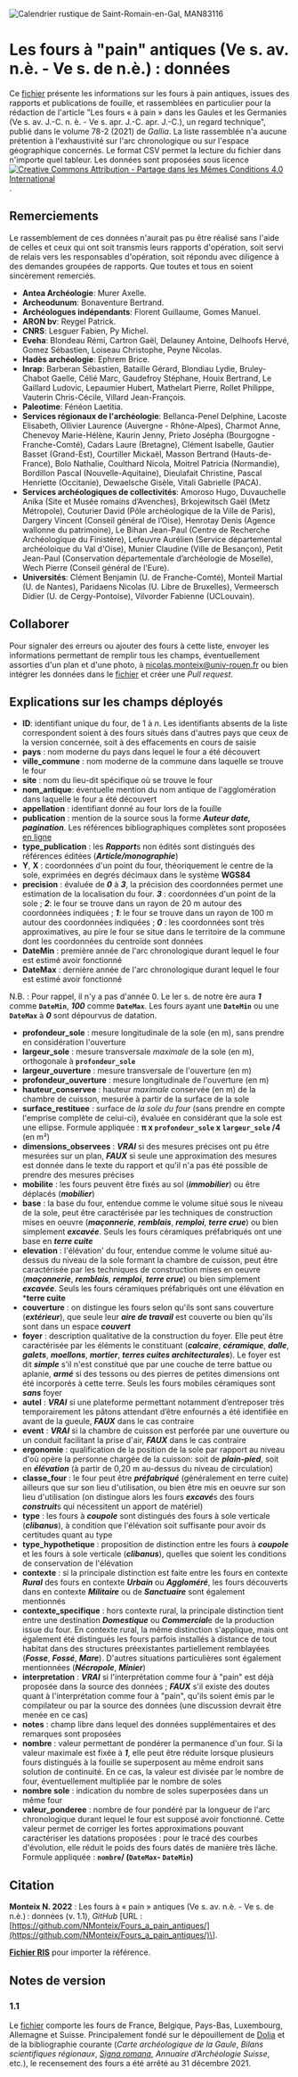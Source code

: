 ![Calendrier rustique de Saint-Romain-en-Gal, MAN83116](https://www.photo.rmn.fr/CorexDoc/RMN/Media/TR4_MD5/0/1/6/b/12-553052.jpg)

# Les fours à "pain" antiques (Ve s. av. n.è. - Ve s. de n.è.) : données
Ce [fichier](https://github.com/NMonteix/Fours_a_pain_antiques/releases/download/Derniere_version/fours_donnees11.csv) présente les informations sur les fours à pain antiques, issues des rapports et publications de fouille, et rassemblées en particulier pour la rédaction de l'article "Les fours « à pain » dans les Gaules et les Germanies (Ve s. av. J.-C. n. è. - Ve s. apr. J.-C. apr. J.-C.), un regard technique", publié dans le volume 78-2 (2021) de *Gallia*. La liste rassemblée n'a aucune prétention à l'exhaustivité sur l'arc chronologique ou sur l'espace géographique concernés. Le format CSV permet la lecture du fichier dans n'importe quel tableur. Les données sont proposées sous licence [![Creative Commons Attribution -  Partage dans les Mêmes Conditions 4.0 International](https://i.creativecommons.org/l/by-sa/4.0/88x31.png)](http://creativecommons.org/licenses/by-sa/4.0/deed.fr).

## Remerciements
Le rassemblement de ces données n'aurait pas pu être réalisé sans l'aide de celles et ceux qui ont soit transmis leurs rapports d'opération, soit servi de relais vers les responsables d'opération, soit répondu avec diligence à des demandes groupées de rapports. Que toutes et tous en soient sincèrement remerciés.
- **Antea Archéologie**: Murer Axelle.
- **Archeodunum**: Bonaventure Bertrand.
- **Archéologues indépendants**: Florent Guillaume, Gomes Manuel.
- **ARON bv**: Reygel Patrick.
- **CNRS**: Lesguer Fabien, Py Michel.
- **Eveha**: Blondeau Rémi, Cartron Gaël, Delauney Antoine, Delhoofs Hervé, Gomez Sébastien, Loiseau Christophe, Peyne Nicolas.
- **Hadès archéologie**: Ephrem Brice.
- **Inrap**: Barberan Sébastien,  Bataille Gérard,  Blondiau Lydie,  Bruley-Chabot Gaelle,  Célié Marc,  Gaudefroy Stéphane,  Houix Bertrand,  Le Gaillard Ludovic,  Lepaumier Hubert,  Mathelart Pierre,  Rollet Philippe,  Vauterin Chris-Cécile,  Villard Jean-François.
- **Paleotime**: Fénéon Laetitia.
- **Services régionaux de l'archéologie**:  Bellanca-Penel Delphine, Lacoste Elisabeth, Ollivier Laurence (Auvergne - Rhône-Alpes), Charmot Anne, Chenevoy Marie-Hélène, Kaurin Jenny, Prieto Josépha (Bourgogne - Franche-Comté), Cadars Laure (Bretagne), Clément Isabelle, Gautier Basset (Grand-Est), Courtiller Mickaël, Masson Bertrand (Hauts-de-France), Bolo Nathalie, Coulthard Nicola, Moitrel Patricia (Normandie), Bordillon Pascal (Nouvelle-Aquitaine), Dieulafait Christine, Pascal Henriette (Occitanie), Dewaelsche Gisèle, Vitali Gabrielle (PACA).
- **Services archéologiques de collectivités**: Amoroso Hugo, Duvauchelle Anika (Site et Musée romains d’Avenches), Brkojewitsch Gaël (Metz Métropole), Couturier David (Pôle archéologique de la Ville de Paris), Dargery Vincent (Conseil général de l’Oise), Henrotay Denis (Agence wallonne du patrimoine), Le Bihan Jean-Paul (Centre de Recherche Archéologique du Finistère), Lefeuvre Aurélien (Service départemental archéoloique du Val d'Oise), Munier Claudine (Ville de Besançon), Petit Jean-Paul (Conservation départementale d’archéologie de Moselle), Wech Pierre (Conseil général de l'Eure).
- **Universités**: Clément Benjamin (U. de Franche-Comté), Monteil Martial (U. de Nantes), Paridaens Nicolas (U. Libre de Bruxelles), Vermeersch Didier (U. de Cergy-Pontoise), Vilvorder Fabienne (UCLouvain).

## Collaborer
Pour signaler des erreurs ou ajouter des fours à cette liste, envoyer les informations permettant de remplir tous les champs, éventuellement assorties d'un plan et d'une photo, à <nicolas.monteix@univ-rouen.fr> ou bien intégrer les données dans le [fichier](https://github.com/NMonteix/Fours_a_pain_antiques/releases/) et créer une *Pull request*.

## Explications sur les champs déployés
- **ID**: identifiant unique du four, de 1 à *n*. Les identifiants absents de la liste correspondent soient à des fours situés dans d'autres pays que ceux de la version concernée, soit à des effacements en cours de saisie
- **pays** : nom moderne du pays dans lequel le four a été découvert
- **ville_commune** : nom moderne de la commune dans laquelle se trouve le four
- **site** : nom du lieu-dit spécifique où se trouve le four
- **nom_antique**: éventuelle mention du nom antique de l'agglomération dans laquelle le four a été découvert
- **appellation** : identifiant donné au four lors de la fouille
- **publication** : mention de la source sous la forme ***Auteur date, pagination***. Les références bibliographiques complètes sont proposées [en ligne](https://www.zotero.org/groups/2764383/fours_a_pain_antiques)
- **type_publication** : les ***Rapport***s non édités sont distingués des références éditées (***Article/monographie***)
- **Y**, **X** : coordonnées d'un point du four, théoriquement le centre de la sole, exprimées en degrés décimaux dans le système **WGS84**
- **precision** : évaluée de ***0*** à ***3***, la précision des coordonnées permet une estimation de la localisation du four. ***3*** : coordonnées d'un point de la sole ; ***2***: le four se trouve dans un rayon de 20 m autour des coordonnées indiquées ; ***1***: le four se trouve dans un rayon de 100 m autour des coordonnées indiquées ; ***0*** : les coordonnées sont très approximatives, au pire le four se situe dans le territoire de la commune dont les coordonnées du centroïde sont données
- **DateMin** : première année de l'arc chronologique durant lequel le four est estimé avoir fonctionné
- **DateMax** : dernière année de l'arc chronologique durant lequel le four est estimé avoir fonctionné

N.B. : Pour rappel, il n'y a pas d'année 0. Le Ier s. de notre ère aura ***1*** comme **`DateMin`**, ***100*** comme **`DateMax`**. Les fours ayant une **`DateMin`**  ou une **`DateMax`** à ***0*** sont dépourvus de datation.
- **profondeur_sole** : mesure longitudinale de la sole (en m), sans prendre en considération l'ouverture
- **largeur_sole** : mesure transversale *maximale* de la sole (en m), orthogonale à **`profondeur_sole`**
- **largeur_ouverture** : mesure transversale de l'ouverture (en m)
- **profondeur_ouverture** : mesure longitudinale de l'ouverture (en m)
- **hauteur_conservee** : hauteur *maximale* conservée (en m) de la chambre de cuisson, mesurée à partir de la surface de la sole
- **surface_restituee** : surface de *la sole du four* (sans prendre en compte l'emprise complète de celui-ci), évaluée en considérant que la sole est une ellipse. Formule appliquée : **&pi; x `profondeur_sole` x `largeur_sole` /4** (en m²)
- **dimensions_observees** : ***VRAI*** si des mesures précises ont pu être mesurées sur un plan, ***FAUX*** si seule une approximation des mesures est donnée dans le texte du rapport et qu'il n'a pas été possible de prendre des mesures précises
- **mobilite** : les fours peuvent être fixés au sol (***immobilier***) ou être déplacés (***mobilier***)
- **base** : la base du four, entendue comme le volume situé sous le niveau de la sole, peut être caractérisée par les techniques de construction mises en oeuvre (***maçonnerie***, ***remblais***, ***remploi***, ***terre crue***) ou bien simplement ***excavée***. Seuls les fours céramiques préfabriqués ont une base en ***terre cuite***
- **elevation** : l'élévation' du four, entendue comme le volume situé au-dessus du niveau de la sole formant la chambre de cuisson, peut être caractérisée par les techniques de construction mises en oeuvre (***maçonnerie***, ***remblais***, ***remploi***, ***terre crue***) ou bien simplement ***excavée***. Seuls les fours céramiques préfabriqués ont une élévation en ***terre cuite**
- **couverture** : on distingue les fours selon qu'ils sont sans couverture (***extérieur***), que seule leur ***aire de travail*** est couverte ou bien qu'ils sont dans un espace ***couvert***
- **foyer** : description qualitative de la construction du foyer. Elle peut être caractérisée par les éléments le constituant (***calcaire***, ***céramique***, ***dalle***, ***galets***, ***moellons***, ***mortier***, ***terres cuites architecturales***). Le foyer est dit ***simple*** s'il n'est constitué que par une couche de terre battue ou aplanie, ***armé*** si des tessons ou des pierres de petites dimensions ont été incorporés à cette terre. Seuls les fours mobiles céramiques sont ***sans*** foyer
- **autel** : ***VRAI*** si une plateforme permettant notamment d’entreposer très temporairement les pâtons attendant d’être enfournés a été identifiée en avant de la gueule, ***FAUX*** dans le cas contraire
- **event** : ***VRAI*** si la chambre de cuisson est perforée par une ouverture ou un conduit facilitant la prise d'air, ***FAUX*** dans le cas contraire
- **ergonomie** : qualification de la position de la sole par rapport au niveau d'où opère la personne chargée de la cuisson: soit de ***plain-pied***, soit en ***élévation*** (à partir de 0,20 m au-dessus du niveau de circulation)
- **classe_four** : le four peut être ***préfabriqué*** (généralement en terre cuite) ailleurs que sur son lieu d'utilisation, ou bien être mis en oeuvre sur son lieu d'utilisation (on distingue alors les fours ***excavé***s des fours ***construit***s qui nécessitent un apport de matériel)
- **type** :  les fours à ***coupole*** sont distingués des fours à sole verticale (***clibanus***), à condition que l'élévation soit suffisante pour avoir ds certitudes quant au type
- **type_hypothetique** : proposition de distinction entre les fours à ***coupole*** et les  fours à sole verticale (***clibanus***), quelles que soient les conditions de conservation de l'élévation
- **contexte** : si la principale distinction est faite entre les fours en contexte ***Rural*** des fours en contexte ***Urbain*** ou ***Aggloméré***, les fours découverts dans en contexte ***Militaire*** ou de ***Sanctuaire*** sont également mentionnés
- **contexte_specifique** : hors contexte rural, la principale distinction tient entre une destination ***Domestique*** ou ***Commercial***e de la production issue du four. En contexte rural, la même distinction s'applique, mais ont également été distingués les fours parfois installés à distance de tout habitat dans des structures préexistantes partiellement remblayées (***Fosse***, ***Fossé***, ***Mare***). D'autres situations particulières sont également mentionnées (***Nécropole***, ***Minier***)
- **interpretation** : ***VRAI*** si l'interprétation comme four à "pain" est déjà proposée dans la source des données ;  ***FAUX*** s'il existe des doutes quant à l'interprétation comme four à "pain", qu'ils soient émis par le compilateur ou par la source des données (une discussion devrait être menée en ce cas)
- **notes** : champ libre dans lequel des données supplémentaires et des remarques sont proposées
- **nombre** : valeur permettant de pondérer la permanence d'un four. Si la valeur maximale est fixée à ***1***, elle peut être réduite lorsque plusieurs fours distingués à la fouille se superposent au même endroit sans solution de continuité. En ce cas, la valeur est divisée par le nombre de four, éventuellement multipliée par le nombre de soles
- **nombre sole** : indication du nombre de soles superposées dans un même four
- **valeur_ponderee** : nombre de four pondéré par la longueur de l'arc chronologique durant lequel le four est supposé avoir fonctionné. Cette valeur permet de corriger les fortes approximations pouvant caractériser les datations proposées : pour le tracé des courbes d'évolution, elle réduit le poids des fours datés de manière très lâche. Formule appliquée : **`nombre`/ (`DateMax`- `DateMin`)**

## Citation
**Monteix N. 2022** : Les fours à « pain » antiques (Ve s. av. n.è. - Ve s. de n.è.) : données (v. 1.1), _GitHub_ \[URL : [https://github.com/NMonteix/Fours_a_pain_antiques/](https://github.com/NMonteix/Fours_a_pain_antiques/)\].

**[Fichier RIS](https://github.com/NMonteix/Fours_a_pain_antiques/blob/main/fours_donnees11.ris)** pour importer la référence.

## Notes de version
### 1.1
Le [fichier](https://github.com/NMonteix/Fours_a_pain_antiques/releases/download/Derniere_version/fours_donnees11.csv) comporte les fours de France, Belgique, Pays-Bas, Luxembourg, Allemagne et Suisse. Principalement fondé sur le dépouillement de [Dolia](dolia.inrap.fr/) et de la bibliographie courante (*Carte archéologique de la Gaule*, *Bilans scientifiques régionaux*, *[Signa romana](https://signaromana.wordpress.com/)*, *Annuaire d’Archéologie Suisse*, etc.), le recensement des fours a été arrêté au 31 décembre 2021.

